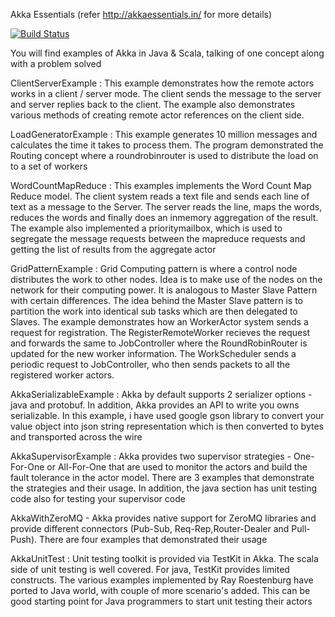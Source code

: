 Akka Essentials
(refer http://akkaessentials.in/ for more details)

[![Build Status](https://api.travis-ci.org/write2munish/Akka-Essentials.png)](https://api.travis-ci.org/write2munish/Akka-Essentials)

You will find examples of Akka in Java & Scala, talking of one concept along with a problem solved

ClientServerExample : This example demonstrates how the remote actors works in a client / server mode. The client sends the message to the server and server replies back to the client. The example also demonstrates various methods of creating remote actor references on the client side.

LoadGeneratorExample : This example generates 10 million messages and calculates the time it takes to process them. The program demonstrated the Routing concept where a roundrobinrouter is used to distribute the load on to a set of workers

WordCountMapReduce : This examples implements the Word Count Map Reduce model. The client system reads a text file and sends each line of text as a message to the Server. The server reads the line, maps the words, reduces the words and finally does an inmemory aggregation of the result. The example also implemented a prioritymailbox, which is used to segregate the message requests between the mapreduce requests and getting the list of results from the aggregate actor

GridPatternExample : Grid Computing pattern is where a control node distributes the work to other nodes. Idea is to make use of the nodes on the network for their computing power. It is analogous to Master Slave Pattern with certain differences. The idea behind the Master Slave pattern is to partition the work into identical sub tasks which are then delegated to Slaves. The example demonstrates how an WorkerActor system sends a request for registration. The RegisterRemoteWorker recieves the request and forwards the same to JobController where the RoundRobinRouter is updated for the new worker information. The WorkScheduler sends a periodic request to JobController, who then sends packets to all the registered worker actors.

AkkaSerializableExample : Akka by default supports 2 serializer options - java and protobuf. In addition, Akka provides an API to write you owns serializable. In this example, i have used google gson library to convert your value object into json string representation which is then converted to bytes and transported across the wire

AkkaSupervisorExample : Akka provides two supervisor strategies - One-For-One or All-For-One that are used to monitor the actors and build the fault tolerance in the actor model. There are 3 examples that demonstrate the strategies and their usage. In addition, the java section has unit testing code also for testing your supervisor code

AkkaWithZeroMQ - Akka provides native support for ZeroMQ libraries and provide different connectors (Pub-Sub, Req-Rep,Router-Dealer and Pull-Push). There are four examples that demonstrated their usage

AkkaUnitTest : Unit testing toolkit is provided via TestKit in Akka. The scala side of unit testing is well covered. For java, TestKit provides limited constructs. The various examples implemented by Ray Roestenburg have ported to Java world, with couple of more scenario's added. This can be good starting point for Java programmers to start unit testing their actors


